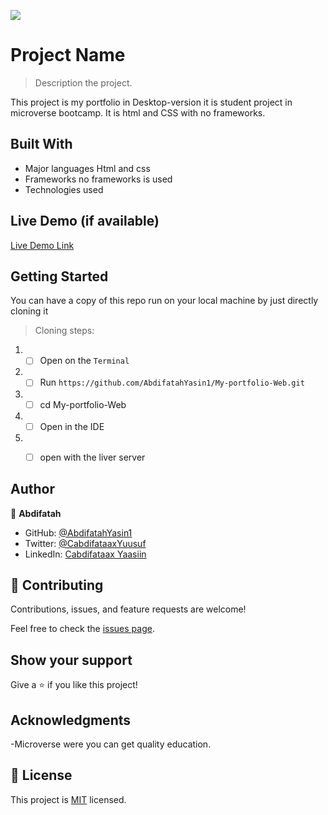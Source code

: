 ![](https://img.shields.io/badge/Microverse-blueviolet)

# Project Name

> Description the project.

This project is my portfolio in Desktop-version it is student project
in microverse bootcamp. It is html and CSS with no frameworks.

## Built With

- Major languages
  Html and css
- Frameworks
  no frameworks is used
- Technologies used

## Live Demo (if available)

[Live Demo Link](https://abdifatahyasin1.github.io/My-portfolio-Web/)

## Getting Started

You can have a copy of this repo run on your local machine by just directly cloning it

> Cloning steps:

1. - [ ] Open on the `Terminal`
2. - [ ] Run `https://github.com/AbdifatahYasin1/My-portfolio-Web.git`
3. - [ ] cd My-portfolio-Web
4. - [ ] Open in the IDE
4. - [ ] open with the liver server


## Author

👤 **Abdifatah**

- GitHub: [@AbdifatahYasin1](https://github.com/AbdifatahYasin1)
- Twitter: [@CabdifataaxYuusuf](https://twitter.com/CabdifataaxYy)
- LinkedIn: [Cabdifataax Yaasiin](https://www.linkedin.com/in/cabdifataax-yaasiin-69977019a/)

## 🤝 Contributing

Contributions, issues, and feature requests are welcome!

Feel free to check the [issues page](../../issues/).

## Show your support

Give a ⭐️ if you like this project!

## Acknowledgments

-Microverse were you can get quality education.

## 📝 License

This project is [MIT](./LICENSE) licensed.
